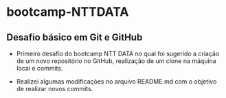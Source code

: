 # bootcamp-NTTDATA

## Desafio básico em Git e GitHub

 - Primeiro desafio do bootcamp NTT DATA no qual foi sugerido a criação de um novo repositório no GitHub, realização de um clone na máquina local e commits.

 - Realizei algumas modificações no arquivo README.md com o objetivo de realizar novos commits.